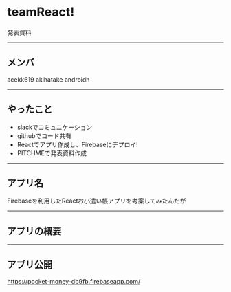 # teamReact!　
発表資料

---
## メンバ
acekk619
akihatake
androidh

---
## やったこと
* slackでコミュニケーション
* githubでコード共有
* Reactでアプリ作成し、Firebaseにデプロイ!
* PITCHMEで発表資料作成

---

## アプリ名
Firebaseを利用したReactお小遣い帳アプリを考案してみたんだが

---

## アプリの概要

---

## アプリ公開
https://pocket-money-db9fb.firebaseapp.com/
